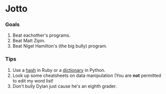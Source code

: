 # Jotto
### Goals
1. Beat eachother's programs.
2. Beat Matt Zipin.
3. Beat Nigel Hamilton's (the big bully) program.
### Tips
1. Use a [hash](https://ruby-doc.org/core-2.4.2/Hash.html) in Ruby or a [dictionary](https://www.tutorialspoint.com/python/python_dictionary.htm) in Python.
2. Look up some cheatsheets on data manipulation (You are **not** permitted to edit my word list!
3. Don't bully Dylan just cause he's an eighth grader.

